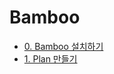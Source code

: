 # Bamboo

- [0. Bamboo 설치하기](https://teamcadi.kro.kr/develop/CICD-Bamboo?id=1)
- [1. Plan 만들기](https://teamcadi.kro.kr/develop/CICD-Bamboo?id=2)